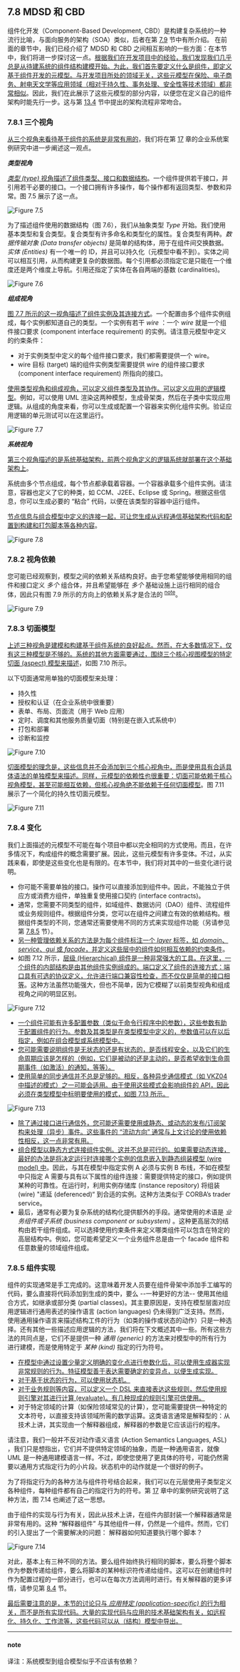 ## 7.8 MDSD 和 CBD
组件化开发（Component-Based Development, CBD）是构建复杂系统的一种流行比喻，与面向服务的架构（SOA）类似，后者在第 [7.9](../ch7/9.md) 节中有所介绍。 在前面的章节中，我们已经介绍了 MDSD 和 CBD 之间相互影响的一些方面：在本节中，我们将进一步探讨这一点。<ins>根据我们在开发项目中的经验，我们发现我们几乎总是从待建系统的组件结构建模开始。为此，我们首先要定义什么是组件，即定义基于组件开发的元模型。与开发项目所处的领域无关，这些元模型在保险、电子商务、射电天文学等应用领域（相对于持久性、事务处理、安全性等技术领域）都非常相似</ins>。因此，我们在此展示了这些元模型的部分内容，以便您在定义自己的组件架构时能先行一步。这与第 [13.4](../ch13/4.md) 节中提出的架构流程非常吻合。

### 7.8.1 三个视角
<ins>从三个视角来看待基于组件的系统是非常有用的</ins>，我们将在第 [17](../ch17/0.md) 章的企业系统案例研究中进一步阐述这一观点。

***类型视角***

<ins> *类型 (type)* 视角描述了组件类型、接口和数据结构</ins>。一个组件提供若干接口，并引用若干必要的接口。一个接口拥有许多操作，每个操作都有返回类型、参数和异常。图 7.5 展示了这一点。

![Figure 7.5](../img/f7.5.png)

为了描述组件使用的数据结构（图 7.6），我们从抽象类型 *Type* 开始。我们使用基本类型和复合类型。复合类型有许多命名和类型化的属性。复合类型有两种。*数据传输对象 (Data transfer objects)* 是简单的结构体，用于在组件间交换数据。*实体 (Entities)* 有一个唯一的 ID，并且可以持久化（元模型中看不到）。实体之间可以相互引用，从而构建更复杂的数据图。每个引用都必须指定它是只能在一个维度还是两个维度上导航。引用还指定了实体在各自两端的基数 (cardinalities)。

![Figure 7.6](../img/f7.6.png)

***组成视角***

<ins>图 7.7 所示的这一视角描述了组件实例及其连接方式</ins>。一个配置由多个组件实例组成，每个实例都知道自己的类型。一个实例有若干 *wire* ：一个 *wire* 就是一个组件接口要求 (component interface requirement) 的实例。请注意元模型中定义的约束条件：

- 对于实例类型中定义的每个组件接口要求，我们都需要提供一个 wire。
- wire 目标 (target) 端的组件实例类型需要提供 wire 的组件接口要求 (component interface requirement) 所指向的接口。

<ins>使用类型视角和组成视角，可以定义组件类型及其协作。可以定义应用的逻辑模型</ins>。例如，可以使用 UML 渲染这两种模型，生成骨架类，然后在子类中实现应用逻辑。从组成的角度来看，你可以生成或配置一个容器来实例化组件实例。验证应用逻辑的单元测试可以在这里运行。

![Figure 7.7](../img/f7.7.png)

***系统视角***

<ins>第三个视角描述的是系统基础架构，前两个视角定义的逻辑系统就部署在这个基础架构上</ins>。

系统由多个节点组成，每个节点都承载着容器。一个容器承载多个组件实例。请注意，容器也定义了它的种类，如 CCM、J2EE、Eclipse 或 Spring。根据这些信息，你可以生成必要的 “粘合” 代码，以便在该类型的容器中运行组件。

<ins>节点信息与组合模型中定义的连接一起，可让您生成从远程通信基础架构代码和配置到构建和打包脚本等各种内容</ins>。

![Figure 7.8](../img/f7.8.png)

### 7.8.2 视角依赖

您可能已经观察到，模型之间的依赖关系结构良好。由于您希望能够使用相同的组件和接口定义 *多个* 组合体，并且希望能够在 *多个* 基础设施上运行相同的组合体，因此只有图 7.9 所示的方向上的依赖关系才是合法的 <sup>[note](#note)</sup>。

![Figure 7.9](../img/f7.9.png)

### 7.8.3 切面模型
<ins>上述三种视角是建模和构建基于组件系统的良好起点。然而，在大多数情况下，仅有这三种模型是不够的。系统的其他方面需要通过，围绕三个核心视图模型的特定切面 (aspect) 模型来描述</ins>，如图 7.10 所示。

以下切面通常用单独的切面模型来处理：
- 持久性
- 授权和认证（在企业系统中很重要）
- 表单、布局、页面流（用于 Web 应用）
- 定时、调度和其他服务质量切面（特别是在嵌入式系统中）
- 打包和部署
- 诊断和监控

![Figure 7.10](../img/f7.10.png)

<ins>切面模型的理念是，这些信息并不会添加到三个核心视角中，而是使用具有合适具体语法的单独模型来描述。同样，元模型的依赖性也很重要：切面可能依赖于核心视角模型，甚至可能相互依赖，但核心视角绝不能依赖于任何切面模型</ins>。图 7.11 展示了一个简化的持久性切面元模型。

![Figure 7.11](../img/f7.11.png)

### 7.8.4 变化
我们上面描述的元模型不可能在每个项目中都以完全相同的方式使用。而且，在许多情况下，构成组件的概念需要扩展。因此，这些元模型有许多变体。不过，从实践来看，即使是这些变化也是有限的。在本节中，我们将对其中的一些变化进行说明。

- 你可能不需要单独的接口。操作可以直接添加到组件中。因此，不能独立于供应方或消费方组件，单独重复使用接口契约 (interface contracts)。
- 通常，您需要不同类型的组件，如域组件、数据访问（DAO）组件、流程组件或业务规则组件。根据组件分类，您可以在组件之间建立有效的依赖结构。根据组件类型的不同，您通常还需要使用不同的方式来实现组件功能（另请参见第 [7.8.5](#785-组件实现) 节）。
- <ins>另一种管理依赖关系的方法是为每个组件标注一个 *layer* 标签，如 *domain*、*service*、*gui* 或 *facade*，并定义这些层中的组件如何相互依赖的约束条件</ins>。
- 如图 7.12 所示，<ins>层级 (Hierarchical) 组件是一种非常强大的工具。在这里，一个组件的内部结构是由其他组件实例组成的。端口定义了组件的连接方式：端口具有可选的协议定义，允许进行端口兼容性检查，而不仅仅是简单的接口相等</ins>。这种方法虽然功能强大，但也不简单，因为它模糊了以前类型视角和组成视角之间的明显区别。

![Figure 7.12](../img/f7.12.png)

- <ins>一个组件可能有许多配置参数（类似于命令行程序中的参数），这些参数有助于配置组件的行为。参数及其类型是在类型模型中定义的，参数值可以在以后指定，例如在组合模型或系统模型中。</ins>
- <ins>您可能需要说明组件是无状态的还是有状态的，是否线程安全，以及它们的生命周期应该是怎样的（例如，它们是被动的还是主动的，是否希望收到生命周期事件（如激活）的通知，等等）。</ins>
- <ins>使用简单的同步通信并不总是足够的。相反，各种异步通信模式（如 [VKZ04](../ref.md#vkz04) 中描述的模式）之一可能会适用。由于使用这些模式会影响组件的 API，因此必须在类型模型中标明要使用的模式，如图 7.13 所示。</ins>

![Figure 7.13](../img/f7.13.png)

- <ins>除了通过接口进行通信外，您可能还需要使用或静态、或动态的发布/订阅架构来处理（异步）事件。这些事件的 “流动方向” 通常与上文讨论的使用依赖性相反，这一点非常有用。</ins>
- <ins>组合模型以静态方式连接组件实例。这并不总是可行的。如果需要动态连接，最好的办法是将决定运行时连接哪个实例的信息嵌入到静态组装模型 (wire model) 中</ins>。因此，与其在模型中指定实例 A 必须与实例 B 布线，不如在模型中只指定 A 需要与具有以下属性的组件连接：需要提供特定的接口，例如提供某种的可靠性。在运行时，利用实例存储库 (instance repository) 将组装 (wire) "递延 (deferenced)“ 到合适的实例。这种方法类似于 CORBA’s trader service。
- 最后，通常有必要为复杂系统的结构化提供额外的手段。通常使用的术语是 *业务组件或子系统 (business component or subsystem)* 。这种更高层次的结构由若干组件组成。可以选择使用约束条件来定义哪类组件可以包含在特定的高层结构中。例如，您可能希望定义一个业务组件总是由一个 facade 组件和任意数量的领域组件组成。

### 7.8.5 组件实现
组件的实现通常是手工完成的。这意味着开发人员要在组件骨架中添加手工编写的代码，要么直接将代码添加到生成的类中，要么 --一种更好的方法-- 使用其他组合方式，如继承或部分类 (partial classes)。其主要原因是，支持在模型层面对应用逻辑进行通用表述的操作语言 (action languages) 仍未得到广泛支持。然而，使用通用操作语言来描述结构工件的行为（如类的操作或状态的动作）只是一种选择。还有其他一些描述应用逻辑的方法，我们将在下文概述其中一些。所有这些方法的共同点是，它们不是提供一种 *通用 (generic)* 的方法来对模型中的所有行为进行建模，而是使用特定于 *某种 (kind)* 指定的行为符号。

- <ins>在模型中通过设置少量定义明确的变化点进行参数化后，可以使用生成器实现非常规则的行为。特征模型善于表达需要确定的变异点，以便生成实现。</ins>
- <ins>对于基于状态的行为，可以使用状态机。</ins>
- <ins>对于业务规则等内容，可以定义一个 DSL 来直接表达这些规则，然后使用规则引擎对其进行计算 (evaluate)。有几种现成的规则引擎可供使用。</ins>
- 对于特定领域的计算（如保险领域常见的计算），您可能需要提供一种特定的文本符号，以直接支持该领域所需的数学运算。这类语言通常是解释型的：从技术上讲，其实现由一个解释器组成，解释器的参数是它应该运行的程序。

请注意，我们一般并不反对动作语义语言 (Action Semantics Languages, ASL) ，我们只是想指出，它们并不提供特定领域的抽象，而是一种通用语言，就像 UML 是一种通用建模语言一样。不过，即使您使用了更具体的符号，可能仍然需要以通用方式指定行为的小片段。状态机中的动作就是一个很好的例子。

为了将指定行为的各种方法与组件符号结合起来，我们可以在元层使用子类型定义各种组件，每种组件都有自己的指定行为的符号。第 [17](../ch17/0.md) 章中的案例研究说明了这种方法，图 7.14 也阐述了这一思想。

由于组件的实现与行为有关，因此从技术上讲，在组件内部封装一个解释器通常是非常有用的。这种 “解释器组件” 与其他组件一样，仍然是一个组件。然而，它们的引入提出了一个需要解决的问题： 解释器如何知道要执行哪个脚本？

![Figure 7.14](../img/f7.14.png)

对此，基本上有三种不同的方法。要么组件始终执行相同的脚本，要么将整个脚本作为参数传递给组件，要么将脚本的某种标识符传递给组件。这可以在创建组件时作为配置过程的一部分进行，也可以在每次方法调用时进行。有关解释器的更多详情，请参见第 [8.4](../ch8/4.md) 节。

<ins>最后需要注意的是，本节的讨论只与 *应用特定 (application-specific)* 的行为相关，而不是所有实现代码。大量的实现代码与应用的技术基础架构有关，如远程化、持久化、工作流等，这些代码可以从（结构）模型中导出。</ins>

---
#### note
译注：系统模型到组合模型似乎不应该有依赖？
